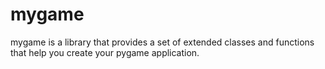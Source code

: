# mygame

mygame is a library that provides a set of extended classes and functions 
that help you create your pygame application.